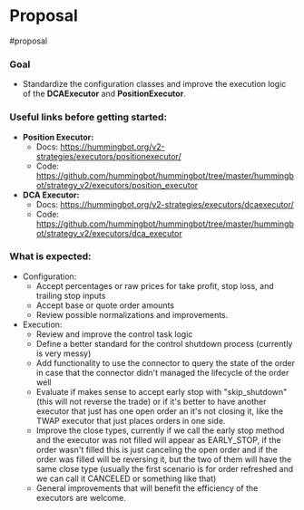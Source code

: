 # Proposal
#proposal 

### Goal
- Standardize the configuration classes and improve the execution logic of the **DCAExecutor** and **PositionExecutor**.

### Useful links before getting started:
- **Position Executor:**
	- Docs: https://hummingbot.org/v2-strategies/executors/positionexecutor/
	- Code: https://github.com/hummingbot/hummingbot/tree/master/hummingbot/strategy_v2/executors/position_executor
- **DCA Executor:**
	- Docs: https://hummingbot.org/v2-strategies/executors/dcaexecutor/
	- Code: https://github.com/hummingbot/hummingbot/tree/master/hummingbot/strategy_v2/executors/dca_executor

### What is expected:
- Configuration: 
	- Accept percentages or raw prices for take profit, stop loss, and trailing stop inputs 
	- Accept base or quote order amounts
	- Review possible normalizations and improvements.
- Execution:
	- Review and improve the control task logic
	- Define a better standard for the control shutdown process (currently is very messy)
	- Add functionality to use the connector to query the state of the order in case that the connector didn't managed the lifecycle of the order well
	- Evaluate if makes sense to accept early stop with "skip_shutdown" (this will not reverse the trade) or if it's better to have another executor that just has one open order an it's not closing it, like the TWAP executor that just places orders in one side.
	- Improve the close types, currently if we call the early stop method and the executor was not filled will appear as EARLY_STOP, if the order wasn't filled this is just canceling the open order and if the order was filled will be reversing it, but the two of them will have the same close type (usually the first scenario is for order refreshed and we can call it CANCELED or something like that)
	- General improvements that will benefit the efficiency of the executors are welcome.